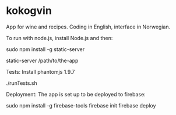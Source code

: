 kokogvin
========

App for wine and recipes. Coding in English, interface in Norwegian.

To run with node.js, install Node.js and then:

sudo npm install -g static-server

static-server /path/to/the-app

Tests: 
Install phantomjs 1.9.7

./runTests.sh

Deployment:
The app is set up to be deployed to firebase:

sudo npm install -g firebase-tools
firebase init
firebase deploy

